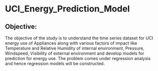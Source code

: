 # UCI_Energy_Prediction_Model
## Objective:
The objective of the study is to understand the time series dataset for UCI energy use of Appliances along with
various factors of impact like Temperature and Relative Humidity of internal environment, Pressure, Windspeed,
Visibility of external environment and develop models for prediction for energy use. The problem comes under
regression analysis and hence regression models will be constructed.
